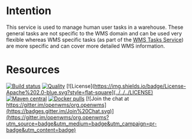 # Intention
This service is used to manage human user tasks in a warehouse. These general tasks are not specific to the WMS domain and can be used very
flexible whereas WMS specific tasks (as part of the [WMS Tasks Service](https://github.com/openwms/org.openwms.wms.tasks)) are more specific
and can cover more detailed WMS information.

# Resources
[![Build status](https://github.com/openwms/org.openwms.common.tasks/actions/workflows/master-build.yml/badge.svg)](https://github.com/openwms/org.openwms.common.tasks/actions/workflows/master-build.yml)
[![Quality](https://sonarcloud.io/api/project_badges/measure?project=org.openwms:org.openwms.common.tasks&metric=alert_status)](https://sonarcloud.io/dashboard?id=org.openwms:org.openwms.common.tasks)
[![License](https://img.shields.io/badge/License-Apache%202.0-blue.svg?style=flat-square](../../../LICENSE)
[![Maven central](https://img.shields.io/maven-central/v/org.openwms/org.openwms.common.tasks)](https://search.maven.org/search?q=a:org.openwms.common.tasks)
[![Docker pulls](https://img.shields.io/docker/pulls/openwms/org.openwms.common.tasks)](https://hub.docker.com/r/openwms/org.openwms.common.tasks)
[![Join the chat at https://gitter.im/openwms/org.openwms](https://badges.gitter.im/Join%20Chat.svg)](https://gitter.im/openwms/org.openwms?utm_source=badge&utm_medium=badge&utm_campaign=pr-badge&utm_content=badge)
